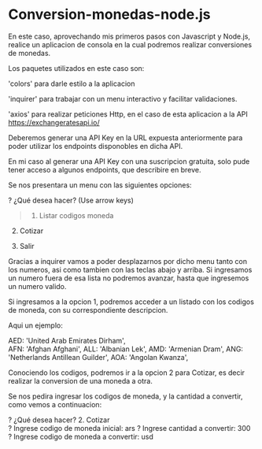 # Conversion-monedas-node.js

En este caso, aprovechando mis primeros pasos con Javascript y Node.js, realice un aplicacion de consola
en la cual podremos realizar conversiones de monedas.

Los paquetes utilizados en este caso son: 

'colors' para darle estilo a la aplicacion

'inquirer' para trabajar con un menu interactivo y facilitar validaciones.

'axios' para realizar peticiones Http, en el caso de esta aplicacion a la API https://exchangeratesapi.io/

Deberemos generar una API Key en la URL expuesta anteriormente para poder utilizar los endpoints disponobles en dicha API.

En mi caso al generar una API Key con una suscripcion gratuita, solo pude tener acceso a algunos endpoints, que describire en
breve.

Se nos presentara un menu con las siguientes opciones:


? ¿Qué desea hacer? (Use arrow keys)

> 1. Listar codigos moneda
  
  2. Cotizar
  
  0. Salir

Gracias a inquirer vamos a poder desplazarnos por dicho menu tanto con los numeros, asi como tambien con las teclas abajo y arriba. Si ingresamos un numero fuera de esa lista no podremos avanzar, hasta que ingresemos un numero valido.

Si ingresamos a la opcion 1, podremos acceder a un listado con los codigos de moneda, con su correspondiente descripcion.

Aqui un ejemplo:

  AED: 'United Arab Emirates Dirham',  
  AFN: 'Afghan Afghani',
  ALL: 'Albanian Lek',
  AMD: 'Armenian Dram',
  ANG: 'Netherlands Antillean Guilder',
  AOA: 'Angolan Kwanza',
  
  
Conociendo los codigos, podremos ir a la opcion 2 para Cotizar, es decir realizar la conversion de una moneda a otra.

Se nos pedira ingresar los codigos de moneda, y la cantidad a convertir, como vemos a continuacion:


? ¿Qué desea hacer? 2. Cotizar       
? Ingrese codigo de moneda inicial:  ars
? Ingrese cantidad a convertir:  300     
? Ingrese codigo de moneda a convertir:  usd





